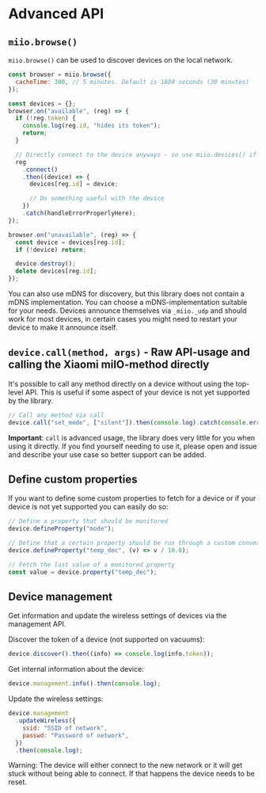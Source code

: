 # Advanced API

## `miio.browse()`

`miio.browse()` can be used to discover devices on the local network.

```javascript
const browser = miio.browse({
  cacheTime: 300, // 5 minutes. Default is 1800 seconds (30 minutes)
});

const devices = {};
browser.on("available", (reg) => {
  if (!reg.token) {
    console.log(reg.id, "hides its token");
    return;
  }

  // Directly connect to the device anyways - so use miio.devices() if you just do this
  reg
    .connect()
    .then((device) => {
      devices[reg.id] = device;

      // Do something useful with the device
    })
    .catch(handleErrorProperlyHere);
});

browser.on("unavailable", (reg) => {
  const device = devices[reg.id];
  if (!device) return;

  device.destroy();
  delete devices[reg.id];
});
```

You can also use mDNS for discovery, but this library does not contain a mDNS
implementation. You can choose a mDNS-implementation suitable for your
needs. Devices announce themselves via `_miio._udp` and should work for most
devices, in certain cases you might need to restart your device to make it
announce itself.

## `device.call(method, args)` - Raw API-usage and calling the Xiaomi miIO-method directly

It's possible to call any method directly on a device without using the
top-level API. This is useful if some aspect of your device is not yet
supported by the library.

```javascript
// Call any method via call
device.call("set_mode", ["silent"]).then(console.log).catch(console.error);
```

**Important**: `call` is advanced usage, the library does very little for you
when using it directly. If you find yourself needing to use it, please open
and issue and describe your use case so better support can be added.

## Define custom properties

If you want to define some custom properties to fetch for a device or if your
device is not yet supported you can easily do so:

```javascript
// Define a property that should be monitored
device.defineProperty("mode");

// Define that a certain property should be run through a custom conversion
device.defineProperty("temp_dec", (v) => v / 10.0);

// Fetch the last value of a monitored property
const value = device.property("temp_dec");
```

## Device management

Get information and update the wireless settings of devices via the management
API.

Discover the token of a device (not supported on vacuums):

```javascript
device.discover().then((info) => console.log(info.token));
```

Get internal information about the device:

```javascript
device.management.info().then(console.log);
```

Update the wireless settings:

```javascript
device.management
  .updateWireless({
    ssid: "SSID of network",
    passwd: "Password of network",
  })
  .then(console.log);
```

Warning: The device will either connect to the new network or it will get stuck
without being able to connect. If that happens the device needs to be reset.
